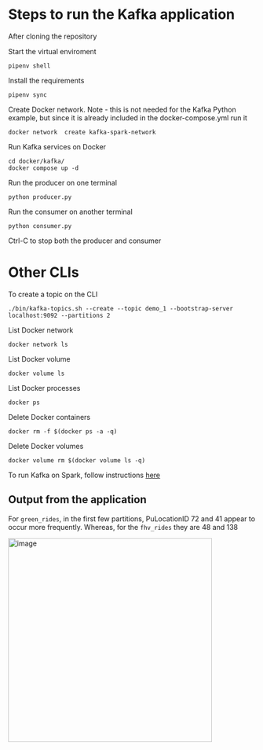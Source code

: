# Steps to run the Kafka application

After cloning the repository

Start the virtual enviroment
```
pipenv shell
```

Install the requirements
```
pipenv sync
```

Create Docker network.
Note - this is not needed for the Kafka Python example, but since
it is already included in the docker-compose.yml run it
```
docker network  create kafka-spark-network
```

Run Kafka services on Docker
```
cd docker/kafka/
docker compose up -d
```

Run the producer on one terminal
```
python producer.py
```

Run the consumer on another terminal
```
python consumer.py
```

Ctrl-C to stop both the producer and consumer

# Other CLIs

To create a topic on the CLI
```
./bin/kafka-topics.sh --create --topic demo_1 --bootstrap-server localhost:9092 --partitions 2
```

List Docker network
```
docker network ls
```

List Docker volume
```
docker volume ls
```

List Docker processes
```
docker ps
```

Delete Docker containers
```
docker rm -f $(docker ps -a -q)
```

Delete Docker volumes
```
docker volume rm $(docker volume ls -q)
```

To run Kafka on Spark, follow instructions [here](https://github.com/DataTalksClub/data-engineering-zoomcamp/tree/main/week_6_stream_processing/python/docker)

## Output from the application

For `green_rides`, in the first few partitions, PuLocationID 72 and 41 appear to occur more frequently. Whereas, for the `fhv_rides`
they are 48 and 138

<img width="415" alt="image" src="https://user-images.githubusercontent.com/7212518/224567776-81434218-07a6-46f0-b3ad-749fe7fb14d3.png">
